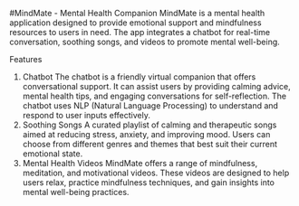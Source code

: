#MindMate - Mental Health Companion
MindMate is a mental health application designed to provide emotional support and mindfulness resources to users in need. The app integrates a chatbot for real-time conversation, soothing songs, and videos to promote mental well-being.

Features
1. Chatbot
   The chatbot is a friendly virtual companion that offers conversational support.
   It can assist users by providing calming advice, mental health tips, and engaging conversations for self-reflection.
   The chatbot uses NLP (Natural Language Processing) to understand and respond to user inputs effectively.
2. Soothing Songs
   A curated playlist of calming and therapeutic songs aimed at reducing stress, anxiety, and improving mood.
   Users can choose from different genres and themes that best suit their current emotional state.
3. Mental Health Videos
   MindMate offers a range of mindfulness, meditation, and motivational videos.
   These videos are designed to help users relax, practice mindfulness techniques, and gain insights into mental well-being practices.
